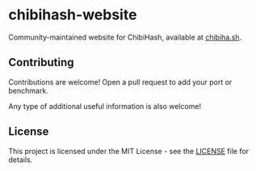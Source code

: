 # chibihash-website

Community-maintained website for ChibiHash, available at [chibiha.sh](https://chibiha.sh).

## Contributing

Contributions are welcome! Open a pull request to add your port or benchmark.

Any type of additional useful information is also welcome!

## License

This project is licensed under the MIT License - see the [LICENSE](LICENSE) file for details.
